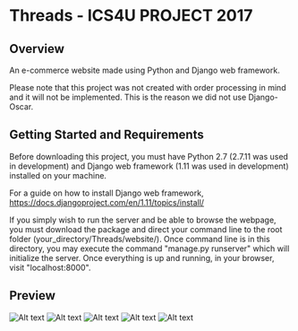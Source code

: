 # Threads - ICS4U PROJECT 2017

## Overview 
An e-commerce website made using Python and Django web framework.

Please note that this project was not created with order processing in mind and it will not be implemented. This is the reason we did not use Django-Oscar.

## Getting Started and Requirements
Before downloading this project, you must have Python 2.7 (2.7.11 was used in development) and Django web framework (1.11 was used in development) installed on your machine.

For a guide on how to install Django web framework, https://docs.djangoproject.com/en/1.11/topics/install/

If you simply wish to run the server and be able to browse the webpage, you must download the package and direct your command line to the root folder (your_directory/Threads/website/). Once command line is in this directory, you may execute the command "manage.py runserver" which will initialize the server. Once everything is up and running, in your browser, visit "localhost:8000".

## Preview
![Alt text](http://i.imgur.com/tIrJdQY.jpg "Home Page")
![Alt text](http://i.imgur.com/oxjj6Ym.jpg "Search Page")
![Alt text](http://i.imgur.com/jswDbdH.jpg "Product Page")
![Alt text](http://i.imgur.com/hpDI5vV.jpg "Item Added to Cart Page")
![Alt text](http://i.imgur.com/bTtg1Pm.jpg "Cart Page")
